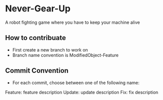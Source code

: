 # Never-Gear-Up
 A robot fighting game where you have to keep your machine alive
 
 ## How to contribuate
 - First create a new branch to work on
 - Branch name convention is ModifiedObject-Feature
 
 ## Commit Convention
 - For each commit, choose between one of the following name:
 
 Feature: feature description
 Update: update description
 Fix: fix description
 
